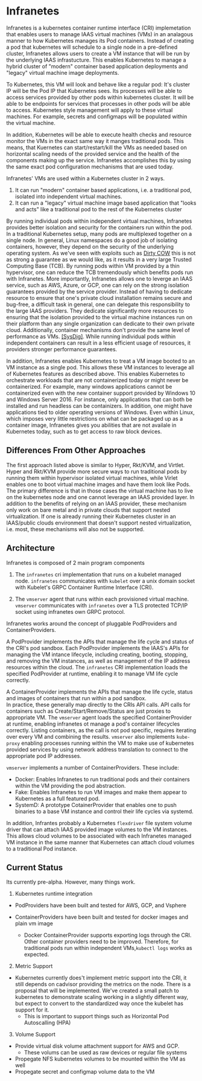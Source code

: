 # Infranetes

Infranetes is a kubernetes container runtime interface (CRI) implemetation that enables users to manage IAAS virtual machines (VMs) in an analagous manner to how Kubernetes manages its Pod containers.
Instead of creating a pod that kubernetes will schedule to a single node in a pre-defined cluster, Infranetes allows users to create a VM instance that will be run by the underlying IAAS infrastucture.
This enables Kubernetes to manage a hybrid cluster of "modern" container based application deployments and "legacy" virtual machine image deployments. 

To Kubernetes, this VM will look and behave like a regular pod: 
It's cluster IP will be the Pod IP that Kubernetes sees.
Its processes will be able to access services provided by other pods within kubernetes cluster.
It will be able to be endpoints for services that processes in other pods will be able to access.
Kubernetes style management will apply to these  virtual machines.
For example, secrets and configmaps will be populated within the virtual machine.

In addition, Kubernetes will be able to execute health checks and resource monitor the VMs in the exact same way it manges traditional pods.
This means, that Kuernetes can start/restart/kill the VMs as needed based on horizontal scaling needs of the provided service and the health of the components making up the service.
Infranetes accomplishes this by using the same exact pod configuration mechanisms that are used today.

Infranetes' VMs are used within a Kubernetes cluster in 2 ways.

1) It can run "modern" container based applications, i.e. a traditional pod, isolated into independent virtual machines.
2) It can run a "legacy" virtual machine image based application that "looks and acts" like a traditional pod to the rest of the Kubernetes cluster

By running individual pods within independent virtual machines, Infranetes provides better isolation and security for the containers run within the pod.
In a traditional Kubernetes setup, many pods are multiplexed together on a single node.
In general, Linux namespaces do a good job of isolating containers, however, they depend on the security of the underlying operating system.
As we've seen with exploits such as [Dirty COW](https://dirtycow.ninja/) this is not as strong a guarantee as we would like, as it results in a very large Trusted Computing Base (TCB).
By running pods within VM provided by a thin hypervisor, one can reduce the TCB tremendously which benefits pods run with Infranetes.
More importantly, Infranetes allows one to leverge an IAAS service, such as AWS, Azure, or GCP, one can rely on the strong isolation guarantees provided by the service provider.
Instead of having to dedicate resource to ensure that one's private cloud installation remains secure and bug-free, a difficult task in general, one can delegate this responsibility to the large IAAS providers.
They dedicate significantly more resources to ensuring that the isolation provided to the virtual machine instances run on their platform than any single organization can dedicate to their own private cloud.
Additionally, container mechanisms don't provide the same level of performance as VMs. [[SysDig]](https://sysdig.com/blog/container-isolation-gone-wrong/).
While running individual pods within independent containers can result in a less efficient usage of resources, it providers stronger performance guarantees. 

In addition, Infranetes enables Kubernetes to treat a VM image booted to an VM instance as a single pod.
This allows these VM instances to leverage all of  Kubernetes features as described above. 
This enables Kubernetes to orchestrate workloads that are not containerized today or might never be containerized.
For example, many windows applications cannot be containerized even with the new container support provided by Windows 10 and Windows Server 2016.
For instance, only applications that can both be installed and run headless can be containizers.
In addition, one might have applications tied to older operating versions of Windows.
Even within Linux, which imposes very little restrictions on what can be packaged up as a container image, Infranetes gives you abilities that are not availale in Kubernetes today, such as to get access to raw block devices. 

## Differences From Other Approaches

The first approach listed above is similar to Hyper, Rkt/KVM, and Virtlet.
Hyper and Rkt/KVM provide more secure ways to run traditional pods by running them within hypervisor isolated virtual machines, while Virlet enables one to boot virtual machine images and have them look like Pods.
The primary difference is that in those cases the virtual machine has to live on the kubernetes node and one cannot leverage an IAAS provided layer.
In addition to the benefits of relying on an IAAS provider, these mechanism only work on bare metal and in private clouds that support nested virtualization.
If one is already running their Kubernetes cluster in an IAAS/public clouds environment that doesn't support nested virtualization, i.e. most, these mechanisms will also not be supported.

## Architecture

Infranetes is composed of 2 main program components

1) The `infranetes` cri implementation that runs on a kubelet managed node.
`infranetes` communicates with `kubelet` over a unix domain socket with Kubelet's GRPC Container Runtime Interface (CRI).

2) The `vmserver` agent that runs within each provisioned virtual machine.
`vmserver` communicates with `infranetes` over a TLS protected TCP/IP socket using infranetes own GRPC protocol.

Infranetes works around the concept of pluggable PodProviders and ContainerProviders.

A PodProvider implements the APIs that manage the life cycle and status of the CRI's pod sandbox.
Each PodProvider implements the IAAS's APIs for managing the VM intance lifecycle, including creating, booting, stopping, and removing the VM instances, as well as management of the IP address resources within the cloud.
The `infranetes` CRI implementation loads the specified PodProvider at runtime, enabling it to manage VM life cycle correctly.

A ContainerProvider implements the APIs that manage the life cycle, status and images of containers that run within a pod sandbox.  
In practice, these generally map directly to the CRIs API calls.  API calls for containers such as Create/Start/Remove/Status are just proxies to appropriate VM.
The `vmserver` agent loads the specified ContainerProvider at runtime, enabling infranetes ot manage a pod's container lifecycles correctly.
Listing containers, as the call is not pod specific, requires iterating over every VM and combining the results.
`vmserver` also implements `kube-proxy` enabling processes running within the VM to make use of kubernetes provided services by using network address translation to connect to the appropriate pod IP addresses.

`vmserver` implements a number of ContainerProviders.
These include:
- Docker: Enables Infranetes to run traditional pods and their containers within the VM providing the pod abstraction.
- Fake: Enables Infranetes to run VM images and make them appear to Kubernetes as a full featured pod.
- SystemD: A prototype CotainerProvider that enables one to push binaries to a base VM instance and control their life cycles via systemd.

In addition, Infrantes probably a Kubernetes `flexdriver` file system volume driver that can attach IAAS provided image volumes to the VM instances.
This allows cloud volumes to be associated with each Infranetes managed VM instance in the same manner that Kubernetes can attach cloud volumes to a traditional Pod instance. 

## Current Status

Its currently pre-alpha.  However, many things work.

1) Kubernetes runtime integration

- PodProviders have been built and tested for AWS, GCP, and Vsphere

- ContainerProviders have been built and tested for docker images and plain vm image
  - Docker ContainerProvider supports exporting logs through the CRI.  Other container providers need to be improved.
  Therefore, for traditional pods run within independent VMs,`kubectl logs` works as expected. 

2) Metric Support

- Kubernetes currently does't implement metric support into the CRI, it still depends on cadvisor providing the metrics on the node.  There is a proposal that will be implemented.  We've created a small patch to kubernetes to demonstrate scaling working in a slightly different way, but expect to convert to the standardized way once the kubelet has support for it.
   - This is important to support things such as Horizontal Pod Autoscalling (HPA)

3) Volume Support 
- Provide virtual disk volume attachment support for AWS and GCP.
  - These volums can be used as raw devices or regular file systems
- Propegate NFS kubernetes volumes to be mounted within the VM as well
- Propegate secret and configmap volume data to the VM


